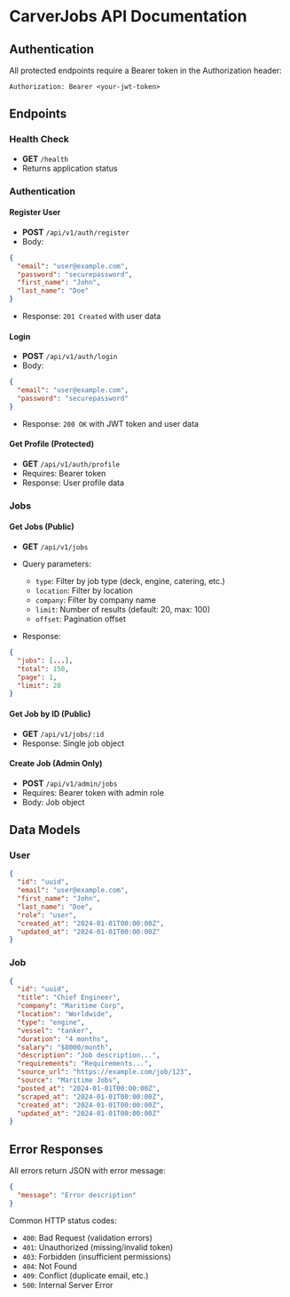 # CarverJobs API Documentation

## Authentication

All protected endpoints require a Bearer token in the Authorization header:
```
Authorization: Bearer <your-jwt-token>
```

## Endpoints

### Health Check
- **GET** `/health`
- Returns application status

### Authentication

#### Register User
- **POST** `/api/v1/auth/register`
- Body:
```json
{
  "email": "user@example.com",
  "password": "securepassword",
  "first_name": "John",
  "last_name": "Doe"
}
```
- Response: `201 Created` with user data

#### Login
- **POST** `/api/v1/auth/login`
- Body:
```json
{
  "email": "user@example.com",
  "password": "securepassword"
}
```
- Response: `200 OK` with JWT token and user data

#### Get Profile (Protected)
- **GET** `/api/v1/auth/profile`
- Requires: Bearer token
- Response: User profile data

### Jobs

#### Get Jobs (Public)
- **GET** `/api/v1/jobs`
- Query parameters:
  - `type`: Filter by job type (deck, engine, catering, etc.)
  - `location`: Filter by location
  - `company`: Filter by company name
  - `limit`: Number of results (default: 20, max: 100)
  - `offset`: Pagination offset

- Response:
```json
{
  "jobs": [...],
  "total": 150,
  "page": 1,
  "limit": 20
}
```

#### Get Job by ID (Public)
- **GET** `/api/v1/jobs/:id`
- Response: Single job object

#### Create Job (Admin Only)
- **POST** `/api/v1/admin/jobs`
- Requires: Bearer token with admin role
- Body: Job object

## Data Models

### User
```json
{
  "id": "uuid",
  "email": "user@example.com",
  "first_name": "John",
  "last_name": "Doe",
  "role": "user",
  "created_at": "2024-01-01T00:00:00Z",
  "updated_at": "2024-01-01T00:00:00Z"
}
```

### Job
```json
{
  "id": "uuid",
  "title": "Chief Engineer",
  "company": "Maritime Corp",
  "location": "Worldwide",
  "type": "engine",
  "vessel": "tanker",
  "duration": "4 months",
  "salary": "$8000/month",
  "description": "Job description...",
  "requirements": "Requirements...",
  "source_url": "https://example.com/job/123",
  "source": "Maritime Jobs",
  "posted_at": "2024-01-01T00:00:00Z",
  "scraped_at": "2024-01-01T00:00:00Z",
  "created_at": "2024-01-01T00:00:00Z",
  "updated_at": "2024-01-01T00:00:00Z"
}
```

## Error Responses

All errors return JSON with error message:
```json
{
  "message": "Error description"
}
```

Common HTTP status codes:
- `400`: Bad Request (validation errors)
- `401`: Unauthorized (missing/invalid token)
- `403`: Forbidden (insufficient permissions)
- `404`: Not Found
- `409`: Conflict (duplicate email, etc.)
- `500`: Internal Server Error 